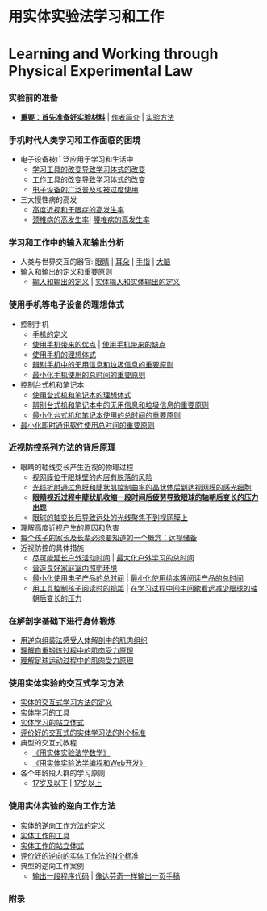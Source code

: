 # 用实体实验法学习和工作
# Learning and Working through Physical Experimental Law

### 实验前的准备

- [**重要：首先准备好实验材料**]() | [作者简介]() | [实验方法]()

### 手机时代人类学习和工作面临的困境
- 电子设备被广泛应用于学习和生活中
	- [学习工具的改变导致学习体式的改变](/chapters/手机时代人类学习和工作面临的困境/学习工具的改变导致学习体式的改变.md) 
	- [工作工具的改变导致学习体式的改变](/chapters/手机时代人类学习和工作面临的困境/工作工具的改变导致学习体式的改变.md) 
	- [电子设备的广泛普及和被过度使用](/chapters/手机时代人类学习和工作面临的困境/电子设备的广泛普及和被过度使用.md)
- 三大慢性病的高发
	- [高度近视和干眼症的高发生率](/chapters//手机时代人类学习和工作面临的困境/高度近视和干眼症的高发生率.md) 
	- [颈椎病的高发生率](/chapters//手机时代人类学习和工作面临的困境/颈椎病的高发生率.md)| [腰椎病的高发生率](/chapters//手机时代人类学习和工作面临的困境/腰椎病的高发生率.md)

### 学习和工作中的输入和输出分析

- 人类与世界交互的器官: [眼睛](/chapters/学习和工作中的输入和输出分析/眼睛.md) | [耳朵](/chapters/学习和工作中的输入和输出分析/耳朵.md) | [手指](/chapters/学习和工作中的输入和输出分析/手指.md) | [大脑](/chapters/学习和工作中的输入和输出分析/大脑.md)
- 输入和输出的定义和重要原则
	- [输入和输出的定义](/chapters/学习和工作中的输入和输出分析/输入和输出的定义.md) | [实体输入和实体输出的定义](/chapters/学习和工作中的输入和输出分析/实体输入和实体输出的定义.md)

### 使用手机等电子设备的理想体式

- 控制手机
	- [手机的定义](/chapters/使用手机等电子设备的理想体式/手机的定义.md)
	- [使用手机带来的优点](/chapters/使用手机等电子设备的理想体式/使用手机带来的优点.md) | [使用手机带来的缺点](/chapters/使用手机等电子设备的理想体式/使用手机带来的缺点.md)
	- [使用手机的理想体式](/chapters/使用手机等电子设备的理想体式/使用手机的理想体式.md)
	- [辨别手机中的无用信息和垃圾信息的重要原则](/chapters/使用手机等电子设备的理想体式/辨别手机中的无用信息和垃圾信息的重要原则.md) 
	- [最小化手机使用的总时间的重要原则](/chapters/使用手机等电子设备的理想体式/最小化手机使用的总时间的重要原则.md)
- 控制台式机和笔记本
	- [使用台式机和笔记本的理想体式](/chapters/使用手机等电子设备的理想体式/使用台式机和笔记本的理想体式.md)
	- [辨别台式机和笔记本中的无用信息和垃圾信息的重要原则](/chapters/使用手机等电子设备的理想体式/辨别台式机和笔记本中的无用信息和垃圾信息的重要原则.md)
	- [最小化台式机和笔记本使用的总时间的重要原则](/chapters/使用手机等电子设备的理想体式/最小化台式机和笔记本使用的总时间的重要原则.md)
- [最小化即时通讯软件使用总时间的重要原则](/chapters/使用手机等电子设备的理想体式/最小化即时通讯软件使用总时间的重要原则.md)	

### 近视防控系列方法的背后原理

- 眼睛的轴线变长产生近视的物理过程 
	- [视网膜位于眼球壁的内层有脱落的风险](/chapters/近视防控系列方法的背后原理/视网膜位于眼球壁的内层有脱落的风险.md)
	- [光线折射通过角膜和睫状肌控制曲率的晶状体后到达视网膜的感光细胞](/chapters/近视防控系列方法的背后原理/光线折射通过角膜和睫状肌控制曲率的晶状体后到达视网膜的感光细胞.md)
	- [**眼睛视近过程中睫状肌收缩一段时间后疲劳导致眼球的轴朝后变长的压力出现**](/chapters/近视防控系列方法的背后原理/眼睛视近过程中睫状肌收缩一段时间后疲劳导致眼球的轴朝后变长的压力出现.md)
	- [眼球的轴变长后导致远处的光线聚焦不到视网膜上](/chapters/近视防控系列方法的背后原理/眼球的轴变长后导致远处的光线聚焦不到视网膜上.md) 
- [理解高度近视产生的原因和危害](/chapters/近视防控系列方法的背后原理/理解高度近视产生的原因和危害.md)
- [每个孩子的家长及长辈必须要知道的一个概念：远视储备](/chapters/近视防控系列方法的背后原理/每个孩子的家长及长辈必须要知道的一个概念：远视储备.md)
- 近视防控的具体措施
	- [尽可能延长户外活动时间](/chapters/近视防控系列方法的背后原理/尽可能延长户外活动时间.md) | [最大化户外学习的总时间](/chapters/近视防控系列方法的背后原理/最大化户外学习的总时间.md)
	- [营造良好家庭室内照明环境](/chapters/近视防控系列方法的背后原理/营造良好家庭室内照明环境.md)
	- [最小化使用电子产品的总时间](/chapters/近视防控系列方法的背后原理/最小化使用电子产品的总时间.md) | [最小化使用绘本等阅读产品的总时间](/chapters/近视防控系列方法的背后原理/最小化使用绘本等阅读产品的总时间.md)
	- [用工具控制孩子阅读时的视距](/chapters/近视防控系列方法的背后原理/用工具控制孩子阅读时的视距.md) | [在学习过程中间中间歇看远减少眼球的轴朝后变长的压力](/chapters/近视防控系列方法的背后原理/在学习过程中间中间歇看远减少眼球的轴朝后变长的压力.md)

### 在解剖学基础下进行身体锻炼

- [用逆向组装法感受人体解剖中的肌肉组织](/chapters/在解剖学基础下进行身体锻炼/用逆向组装法感受人体解剖中的肌肉组织.md)
- [理解自重锻炼过程中的肌肉受力原理](/chapters/在解剖学基础下进行身体锻炼/理解自重锻炼过程中的肌肉受力原理.md)
- [理解足球运动过程中的肌肉受力原理](/chapters/在解剖学基础下进行身体锻炼/理解足球运动过程中的肌肉受力原理.md)

### 使用实体实验的交互式学习方法

- [实体的交互式学习方法的定义](/chapters/使用实体实验的交互式学习方法/实体的交互式学习方法的定义.md)
- [实体学习的工具](/chapters/使用实体实验的交互式学习方法/实体学习的工具.md)
- [实体学习的站立体式](/chapters/使用实体实验的交互式学习方法/实体学习的站立体式.md)
- [评价好的交互式的实体学习法的N个标准](/chapters/使用实体实验的交互式学习方法/评价好的交互式的实体学习法的N个标准.md)
- 典型的交互式教程
	- [《用实体实验法学数学》](https://gitee.com/quanbinn/Learn-Mathematical-Olympiad-The-Interactive-Way) 
	- [《用实体实验法学编程和Web开发》](https://gitee.com/quanbinn/Learn-Programming-And-Web-Development-The-Interactive-Way)
- 各个年龄段人群的学习原则
	- [17岁及以下](/chapters/使用实体实验的交互式学习方法/17岁及以下.md) | [17岁以上](/chapters/使用实体实验的交互式学习方法/17岁以上.md)

### 使用实体实验的逆向工作方法

- [实体的逆向工作方法的定义](/chapters/使用实体实验的逆向工作方法/实体的逆向工作方法的定义.md)
- [实体工作的工具](/chapters/使用实体实验的逆向工作方法/实体工作的工具.md)
- [实体工作的站立体式](/chapters/使用实体实验的逆向工作方法/实体工作的站立体式.md)
- [评价好的逆向的实体工作法的N个标准](/chapters/使用实体实验的逆向工作方法/评价好的逆向的实体工作法的N个标准.md)
- 典型的逆向工作案例
	- [输出一段程序代码](/chapters/使用实体实验的逆向工作方法/输出一段程序代码.md) | [像达芬奇一样输出一页手稿](/chapters/使用实体实验的逆向工作方法/像达芬奇一样输出一页手稿.md)

### 附录